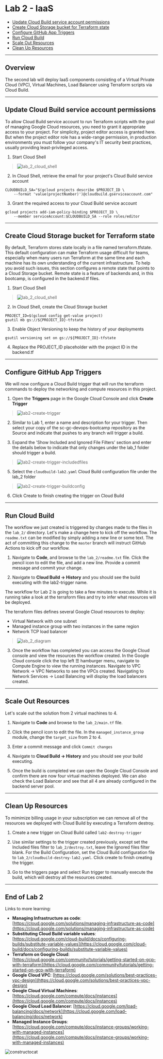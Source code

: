 # Lab 2 - IaaS

- [Update Cloud Build service account permissions](#Update-Cloud-Build-service-account-permissions)
- [Create Cloud Storage bucket for Terraform state](#Create-Cloud-Storage-bucket-for-Terraform-state)
- [Configure GitHub App Triggers](#Configure-GitHub-App-Triggers)
- [Run Cloud Build](#Run-Cloud-Build)
- [Scale Out Resources](#Scale-Out-Resources)
- [Clean Up Resources](#Clean-Up-Resources)

---

## Overview

The second lab will deploy IaaS components consisting of a Virtual Private Cloud (VPC), Virtual Machines, Load Balancer using Terraform scripts via Cloud Build.

---

## Update Cloud Build service account permissions

To allow Cloud Build service account to run Terraform scripts with the goal of managing Google Cloud resources, you need to grant it appropriate access to your project. For simplicity, project editor access is granted here. But when the project editor role has a wide-range permission, in production environments you must follow your company's IT security best practices, usually providing least-privileged access.

1. Start Cloud Shell

> ![lab_2_cloud_shell](images/lab_2_cloud_shell.jpg)

2. In Cloud Shell, retrieve the email for your project's Cloud Build service account

```
CLOUDBUILD_SA="$(gcloud projects describe $PROJECT_ID \
    --format 'value(projectNumber)')@cloudbuild.gserviceaccount.com"
```

3. Grant the required access to your Cloud Build service account

```
gcloud projects add-iam-policy-binding $PROJECT_ID \
    --member serviceAccount:$CLOUDBUILD_SA --role roles/editor
```

---

## Create Cloud Storage bucket for Terraform state

By default, Terraform stores state locally in a file named terraform.tfstate. This default configuration can make Terraform usage difficult for teams, especially when many users run Terraform at the same time and each machine has its own understanding of the current infrastructure. To help you avoid such issues, this section configures a remote state that points to a Cloud Storage bucket. Remote state is a feature of backends and, in this bootcamp, is configured in the backend.tf files.

1. Start Cloud Shell

> ![lab_2_cloud_shell](images/lab2-cloud-shell.jpg)

2. In Cloud Shell, create the Cloud Storage bucket

```
PROJECT_ID=$(gcloud config get-value project)
gsutil mb gs://${PROJECT_ID}-tfstate
```

3. Enable Object Versioning to keep the history of your deployments

```
gsutil versioning set on gs://${PROJECT_ID}-tfstate
```

4. Replace the PROJECT_ID placeholder with the project ID in the backend.tf

---

## Configure GitHub App Triggers

We will now configure a Cloud Build trigger that will run the terraform commands to deploy the networking and compute resources in this project.

1. Open the **Triggers** page in the Google Cloud Console and click **Create Trigger**

> ![lab2-create-trigger](images/lab2-create-trigger.png)

2. Similar to Lab 1, enter a name and description for your trigger. Then select your copy of the sc-gc-devops-bootcamp repository as the Source and indicate that pushes to any branch will trigger a build.

3. Expand the 'Show Included and Ignored File Filters' section and enter the details below to indicate that only changes under the lab_1 folder should trigger a build.

> ![lab2-create-trigger-includedfiles](images/lab2-create-trigger-includedfiles.jpg)

5. Select the `cloudbuild-lab2.yaml` Cloud Build configuration file under the lab_2 folder

> ![lab2-create-trigger-buildconfig](images/lab2-create-trigger-buildconfig.jpg)

6. Click Create to finish creating the trigger on Cloud Build

---

## Run Cloud Build

The workflow we just created is triggered by changes made to the files in the `lab_2/` directory. Let's make a change here to kick off the workflow. The `readme.txt` can be modified by simply adding a new line or some text. The act of committing this change to the `master` branch will instruct GitHub Actions to kick off our workflow.

1. Navigate to **Code**, and browse to the `lab_2/readme.txt` file. Click the pencil icon to edit the file, and add a new line. Provide a commit message and commit your change.

2. Navigate to **Cloud Build -> History** and you should see the build executing with the lab2-trigger name.

The workflow for Lab 2 is going to take a few minutes to execute. While it is running take a look at the terraform files and try to infer what resources will be deployed.

The terraform files defines several Google Cloud resources to deploy:

- Virtual Network with one subnet
- Managed instance group with two instances in the same region
- Network TCP load balancer

> ![lab_2_diagram](images/lab_2_diagram.png)

3. Once the workflow has completed you can access the Google Cloud console and view the resources the workflow created. In the Google Cloud console click the top left &#9776; hamburger menu, navigate to Compute Engine to view the running instances. Navigate to VPC Network -> VPC Networks to see the VPCs created. Navigating to Network Services -> Load Balancing will display the load balancers created.

---

## Scale Out Resources

Let's scale out the solution from 2 virtual machines to 4.

1. Navigate to **Code** and browse to the `lab_2/main.tf` file.

2. Click the pencil icon to edit the file. In the `managed_instance_group` module, change the `target_size` from 2 to 4.

3. Enter a commit message and click `Commit changes`

4. Navigate to **Cloud Build -> History** and you should see your build executing.

5. Once the build is completed we can open the Google Cloud Console and confirm there are now four virtual machines deployed. We can also check the Load Balancer and see that all 4 are already configured in the backend server pool.

---

## Clean Up Resources

To mimimize billing usage in your subscription we can remove all of the resources we deployed with Cloud Build by executing a Terraform destroy.

1. Create a new trigger on Cloud Build called `lab2-destroy-trigger`

2. Use similar settings to the trigger created previously, except set the Included files filter to `lab_2/destroy.txt`, leave the Ignored files filter blank. For the Build Configuration, set the Cloud Build configuration file to `lab_2/cloudbuild-destroy-lab2.yaml`. Click create to finish creating the trigger.

3. Go to the triggers page and select Run trigger to manually execute the build, which will destroy all the resources created.

---

## End of Lab 2

Links to more learning:

- **Managing Infrastructure as code**: [https://cloud.google.com/solutions/managing-infrastructure-as-code](https://cloud.google.com/solutions/managing-infrastructure-as-code)
- **Substituting Cloud Build variable values**: [https://cloud.google.com/cloud-build/docs/configuring-builds/substitute-variable-values](https://cloud.google.com/cloud-build/docs/configuring-builds/substitute-variable-values)
- **Terraform on Google Cloud**: [https://cloud.google.com/community/tutorials/getting-started-on-gcp-with-terraform](https://cloud.google.com/community/tutorials/getting-started-on-gcp-with-terraform)
- **Google Cloud VPC**: [https://cloud.google.com/solutions/best-practices-vpc-design](https://cloud.google.com/solutions/best-practices-vpc-design)
- **Google Cloud Virtual Machines**: [https://cloud.google.com/compute/docs/instances](https://cloud.google.com/compute/docs/instances)
- **Google Cloud Load Balancer**: [https://cloud.google.com/load-balancing/docs/network](https://cloud.google.com/load-balancing/docs/network)
- **Managed Instance Groups**: [https://cloud.google.com/compute/docs/instance-groups/working-with-managed-instances](https://cloud.google.com/compute/docs/instance-groups/working-with-managed-instances)

![constructocat](images/constructocat2.jpg)